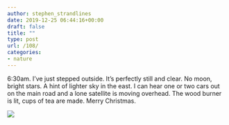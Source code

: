 ```yaml
---
author: stephen_strandlines
date: 2019-12-25 06:44:16+00:00
draft: false
title: ""
type: post
url: /108/
categories:
- nature
---
```


6:30am. I’ve just stepped outside. It’s perfectly still and clear. No moon, bright stars. A hint of lighter sky in the east. I can hear one or two cars out on the main road and a lone satellite is moving overhead. The wood burner is lit, cups of tea are made. Merry Christmas. 

![](https://www.strandlines.blog/uploads/2019/fb1e05bd94.jpg)


